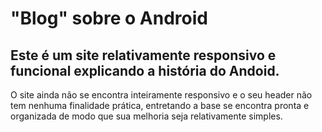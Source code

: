 # "Blog" sobre o Android
## Este é um site **relativamente responsivo e funcional** explicando a história do Andoid.
O site ainda não se encontra inteiramente responsivo e o seu header não tem nenhuma finalidade prática, entretando a base se encontra pronta e organizada de modo que sua melhoria seja relativamente simples.
